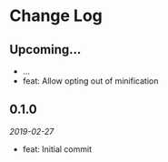 # Change Log

## Upcoming...

- ... <!-- Add new lines here. Version number will be decided later -->
- feat: Allow opting out of minification

## 0.1.0

_2019-02-27_

- feat: Initial commit
